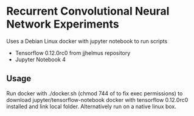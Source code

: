 # Recurrent Convolutional Neural Network Experiments
Uses a Debian Linux docker with jupyter notebook to run scripts
- Tensorflow 0.12.0rc0 from jjhelmus repository
- Jupyter Notebook 4
## Usage
Run docker with ./docker.sh (chmod 744 of to fix exec permissions) to download jupyter/tensorflow-notebook docker with tensorflow 0.12.0rc0 installed and link local folder. Alternatively run on a native linux box.
